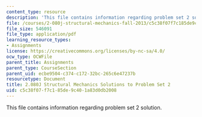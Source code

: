 ```yaml
---
content_type: resource
description: 'This file contains information regarding problem set 2 solution. '
file: /courses/2-080j-structural-mechanics-fall-2013/c5c38f07f7c185de9c401a83d0db2008_MIT2_080JF13_ProbSet_2_Sol.pdf
file_size: 546091
file_type: application/pdf
learning_resource_types:
- Assignments
license: https://creativecommons.org/licenses/by-nc-sa/4.0/
ocw_type: OCWFile
parent_title: Assignments
parent_type: CourseSection
parent_uid: ecbe9504-c374-c172-32bc-265c6e47237b
resourcetype: Document
title: 2.080J Structural Mechanics Solutions to Problem Set 2
uid: c5c38f07-f7c1-85de-9c40-1a83d0db2008
---
```

This file contains information regarding problem set 2 solution. 